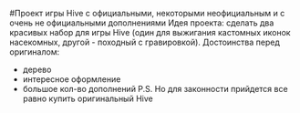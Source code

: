 #Проект игры Hive с официальными, некоторыми неофициальным и с очень не официальными дополнениями
Идея проекта: сделать два красивых набор для игры Hive (один для выжигания кастомных иконок насекомных, другой - походный с гравировкой).
Достоинства перед оригиналом:
* дерево
* интересное оформление
* большое кол-во дополнений
P.S. Но для законности прийдется все равно купить оригинальный Hive
